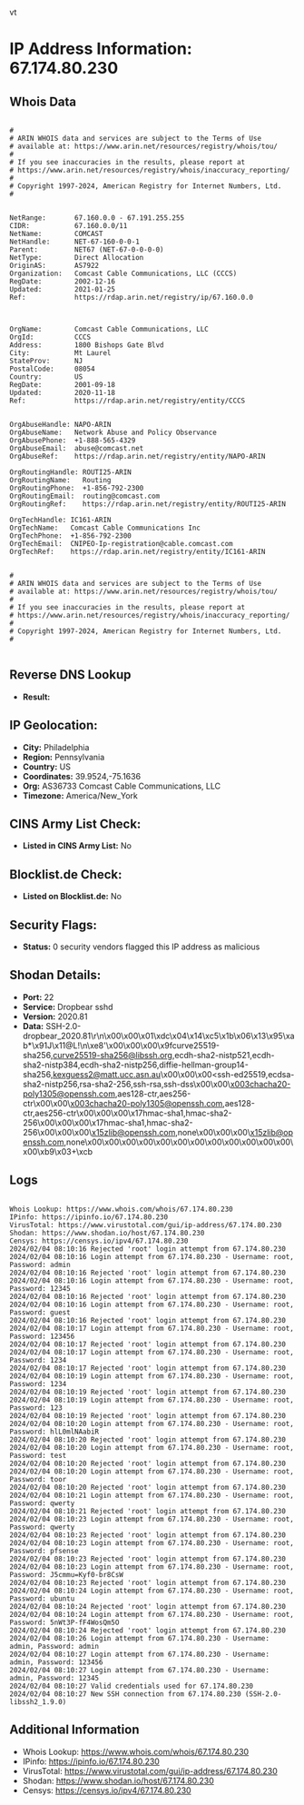 vt
# IP Address Information: 67.174.80.230

## Whois Data
```

#
# ARIN WHOIS data and services are subject to the Terms of Use
# available at: https://www.arin.net/resources/registry/whois/tou/
#
# If you see inaccuracies in the results, please report at
# https://www.arin.net/resources/registry/whois/inaccuracy_reporting/
#
# Copyright 1997-2024, American Registry for Internet Numbers, Ltd.
#


NetRange:       67.160.0.0 - 67.191.255.255
CIDR:           67.160.0.0/11
NetName:        COMCAST
NetHandle:      NET-67-160-0-0-1
Parent:         NET67 (NET-67-0-0-0-0)
NetType:        Direct Allocation
OriginAS:       AS7922
Organization:   Comcast Cable Communications, LLC (CCCS)
RegDate:        2002-12-16
Updated:        2021-01-25
Ref:            https://rdap.arin.net/registry/ip/67.160.0.0



OrgName:        Comcast Cable Communications, LLC
OrgId:          CCCS
Address:        1800 Bishops Gate Blvd
City:           Mt Laurel
StateProv:      NJ
PostalCode:     08054
Country:        US
RegDate:        2001-09-18
Updated:        2020-11-18
Ref:            https://rdap.arin.net/registry/entity/CCCS


OrgAbuseHandle: NAPO-ARIN
OrgAbuseName:   Network Abuse and Policy Observance
OrgAbusePhone:  +1-888-565-4329 
OrgAbuseEmail:  abuse@comcast.net
OrgAbuseRef:    https://rdap.arin.net/registry/entity/NAPO-ARIN

OrgRoutingHandle: ROUTI25-ARIN
OrgRoutingName:   Routing
OrgRoutingPhone:  +1-856-792-2300 
OrgRoutingEmail:  routing@comcast.com
OrgRoutingRef:    https://rdap.arin.net/registry/entity/ROUTI25-ARIN

OrgTechHandle: IC161-ARIN
OrgTechName:   Comcast Cable Communications Inc
OrgTechPhone:  +1-856-792-2300 
OrgTechEmail:  CNIPEO-Ip-registration@cable.comcast.com
OrgTechRef:    https://rdap.arin.net/registry/entity/IC161-ARIN


#
# ARIN WHOIS data and services are subject to the Terms of Use
# available at: https://www.arin.net/resources/registry/whois/tou/
#
# If you see inaccuracies in the results, please report at
# https://www.arin.net/resources/registry/whois/inaccuracy_reporting/
#
# Copyright 1997-2024, American Registry for Internet Numbers, Ltd.
#


```
## Reverse DNS Lookup
- **Result:** 

## IP Geolocation:
- **City:** Philadelphia
- **Region:** Pennsylvania
- **Country:** US
- **Coordinates:** 39.9524,-75.1636
- **Org:** AS36733 Comcast Cable Communications, LLC
- **Timezone:** America/New_York

## CINS Army List Check:
- **Listed in CINS Army List:** 
No

## Blocklist.de Check:
- **Listed on Blocklist.de:** 
No

## Security Flags:
- **Status:** 0 security vendors flagged this IP address as malicious

## Shodan Details:
- **Port:** 22
- **Service:** Dropbear sshd
- **Version:** 2020.81
- **Data:** SSH-2.0-dropbear_2020.81\r\n\x00\x00\x01\xdc\x04\x14\xc5\x1b\x06\x13\x95\xab*\x91J\x11@L!\n\xe8\'\x00\x00\x00\x9fcurve25519-sha256,curve25519-sha256@libssh.org,ecdh-sha2-nistp521,ecdh-sha2-nistp384,ecdh-sha2-nistp256,diffie-hellman-group14-sha256,kexguess2@matt.ucc.asn.au\x00\x00\x00<ssh-ed25519,ecdsa-sha2-nistp256,rsa-sha2-256,ssh-rsa,ssh-dss\x00\x00\x003chacha20-poly1305@openssh.com,aes128-ctr,aes256-ctr\x00\x00\x003chacha20-poly1305@openssh.com,aes128-ctr,aes256-ctr\x00\x00\x00\x17hmac-sha1,hmac-sha2-256\x00\x00\x00\x17hmac-sha1,hmac-sha2-256\x00\x00\x00\x15zlib@openssh.com,none\x00\x00\x00\x15zlib@openssh.com,none\x00\x00\x00\x00\x00\x00\x00\x00\x00\x00\x00\x00\x00\xb9\x03+\xcb

## Logs
```

Whois Lookup: https://www.whois.com/whois/67.174.80.230
IPinfo: https://ipinfo.io/67.174.80.230
VirusTotal: https://www.virustotal.com/gui/ip-address/67.174.80.230
Shodan: https://www.shodan.io/host/67.174.80.230
Censys: https://censys.io/ipv4/67.174.80.230
2024/02/04 08:10:16 Rejected 'root' login attempt from 67.174.80.230
2024/02/04 08:10:16 Login attempt from 67.174.80.230 - Username: root, Password: admin
2024/02/04 08:10:16 Rejected 'root' login attempt from 67.174.80.230
2024/02/04 08:10:16 Login attempt from 67.174.80.230 - Username: root, Password: 12345
2024/02/04 08:10:16 Rejected 'root' login attempt from 67.174.80.230
2024/02/04 08:10:16 Login attempt from 67.174.80.230 - Username: root, Password: guest
2024/02/04 08:10:16 Rejected 'root' login attempt from 67.174.80.230
2024/02/04 08:10:17 Login attempt from 67.174.80.230 - Username: root, Password: 123456
2024/02/04 08:10:17 Rejected 'root' login attempt from 67.174.80.230
2024/02/04 08:10:17 Login attempt from 67.174.80.230 - Username: root, Password: 1234
2024/02/04 08:10:17 Rejected 'root' login attempt from 67.174.80.230
2024/02/04 08:10:19 Login attempt from 67.174.80.230 - Username: root, Password: 1234
2024/02/04 08:10:19 Rejected 'root' login attempt from 67.174.80.230
2024/02/04 08:10:19 Login attempt from 67.174.80.230 - Username: root, Password: 123
2024/02/04 08:10:19 Rejected 'root' login attempt from 67.174.80.230
2024/02/04 08:10:20 Login attempt from 67.174.80.230 - Username: root, Password: hlL0mlNAabiR
2024/02/04 08:10:20 Rejected 'root' login attempt from 67.174.80.230
2024/02/04 08:10:20 Login attempt from 67.174.80.230 - Username: root, Password: test
2024/02/04 08:10:20 Rejected 'root' login attempt from 67.174.80.230
2024/02/04 08:10:20 Login attempt from 67.174.80.230 - Username: root, Password: toor
2024/02/04 08:10:20 Rejected 'root' login attempt from 67.174.80.230
2024/02/04 08:10:21 Login attempt from 67.174.80.230 - Username: root, Password: qwerty
2024/02/04 08:10:21 Rejected 'root' login attempt from 67.174.80.230
2024/02/04 08:10:23 Login attempt from 67.174.80.230 - Username: root, Password: qwerty
2024/02/04 08:10:23 Rejected 'root' login attempt from 67.174.80.230
2024/02/04 08:10:23 Login attempt from 67.174.80.230 - Username: root, Password: pfsense
2024/02/04 08:10:23 Rejected 'root' login attempt from 67.174.80.230
2024/02/04 08:10:23 Login attempt from 67.174.80.230 - Username: root, Password: J5cmmu=Kyf0-br8CsW
2024/02/04 08:10:23 Rejected 'root' login attempt from 67.174.80.230
2024/02/04 08:10:24 Login attempt from 67.174.80.230 - Username: root, Password: ubuntu
2024/02/04 08:10:24 Rejected 'root' login attempt from 67.174.80.230
2024/02/04 08:10:24 Login attempt from 67.174.80.230 - Username: root, Password: 5nWt3P-fF4WosQm5O
2024/02/04 08:10:24 Rejected 'root' login attempt from 67.174.80.230
2024/02/04 08:10:26 Login attempt from 67.174.80.230 - Username: admin, Password: admin
2024/02/04 08:10:27 Login attempt from 67.174.80.230 - Username: admin, Password: 123456
2024/02/04 08:10:27 Login attempt from 67.174.80.230 - Username: admin, Password: 12345
2024/02/04 08:10:27 Valid credentials used for 67.174.80.230
2024/02/04 08:10:27 New SSH connection from 67.174.80.230 (SSH-2.0-libssh2_1.9.0)

```
## Additional Information
- Whois Lookup: https://www.whois.com/whois/67.174.80.230
- IPinfo: https://ipinfo.io/67.174.80.230
- VirusTotal: https://www.virustotal.com/gui/ip-address/67.174.80.230
- Shodan: https://www.shodan.io/host/67.174.80.230
- Censys: https://censys.io/ipv4/67.174.80.230

